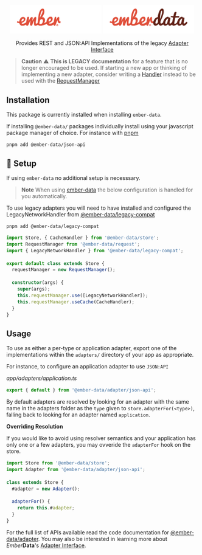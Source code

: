 <p align="center">
  <img
    class="project-logo"
    src="./ember-data-logo-dark.svg#gh-dark-mode-only"
    alt="EmberData Adapter"
    width="240px"
    title="EmberData Adapter"
    />
  <img
    class="project-logo"
    src="./ember-data-logo-light.svg#gh-light-mode-only"
    alt="EmberData Adapter"
    width="240px"
    title="EmberData Adapter"
    />
</p>

<p align="center">Provides REST and JSON:API Implementations of the legacy <a href="https://api.emberjs.com/ember-data/release/classes/%3CInterface%3E%20Adapter">Adapter Interface</a></p>

> **Caution** ⚠️ **This is LEGACY documentation** for a feature that is no longer encouraged to be used.
> If starting a new app or thinking of implementing a new adapter, consider writing a [Handler](https://api.emberjs.com/ember-data/release/classes/%3CInterface%3E%20Handler)
> instead to be used with the [RequestManager](https://github.com/emberjs/data/tree/main/packages/request#readme)

## Installation

This package is currently installed when installing `ember-data`.

If installing `@ember-data/` packages individually install using your javascript package manager of choice. For instance with [pnpm](https://pnpm.io/)

```no-highlight
pnpm add @ember-data/json-api
```

## 🚀 Setup

If using `ember-data` no additional setup is necesssary.

> **Note** When using [ember-data](https://github.com/emberjs/data/blob/main/packages/-ember-data) the below
> configuration is handled for you automatically.

To use legacy adapters you will need to have installed and configured the LegacyNetworkHandler from [@ember-data/legacy-compat](https://github.com/emberjs/data/blob/main/packages/-ember-data)

```no-highlight
pnpm add @ember-data/legacy-compat
```

```ts
import Store, { CacheHandler } from '@ember-data/store';
import RequestManager from '@ember-data/request';
import { LegacyNetworkHandler } from '@ember-data/legacy-compat';

export default class extends Store {
  requestManager = new RequestManager();

  constructor(args) {
    super(args);
    this.requestManager.use([LegacyNetworkHandler]);
    this.requestManager.useCache(CacheHandler);
  }
}
```


## Usage

To use as either a per-type or application adapter, export one of the
implementations within the `adapters/` directory of your app as appropriate.

For instance, to configure an application adapter to use `JSON:API`


*app/adapters/application.ts*
```ts
export { default } from '@ember-data/adapter/json-api';
```

By default adapters are resolved by looking for an adapter with the same name in the adapters folder as the `type` given to `store.adapterFor(<type>)`, falling back to looking for an adapter named `application`.

**Overriding Resolution**

If you would like to avoid using resolver semantics and your application has only one or a few adapters, you may ovveride the `adapterFor` hook on the store.

```ts
import Store from '@ember-data/store';
import Adapter from '@ember-data/adapter/json-api';

class extends Store {
  #adapter = new Adapter();

  adapterFor() {
    return this.#adapter;
  }
}
```


For the full list of APIs available read the code documentation for [@ember-data/adapter](https://api.emberjs.com/ember-data/release/modules/@ember-data%2Fadapter). You may also be interested in learning more about *Ember***Data**'s [Adapter Interface](https://api.emberjs.com/ember-data/release/classes/%3CInterface%3E%20Adapter).
